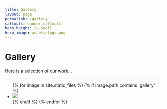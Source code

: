 ```yaml
---
title: Gallery
layout: page
permalink: /gallery
callouts: banner_callouts
hero_height: is-small
hero_image: assets/logo.png
---
```


# Gallery

Here is a selection of our work...

---

<ul class="gallery">
  {% for image in site.static_files %}
    {% if image.path contains 'gallery' %}
      <li class="gallery"><a href="{{ image.path }}" target="_blank"><img src="{{ image.path }}" /></a></li>
    {% endif %}
  {% endfor %}
</ul>
